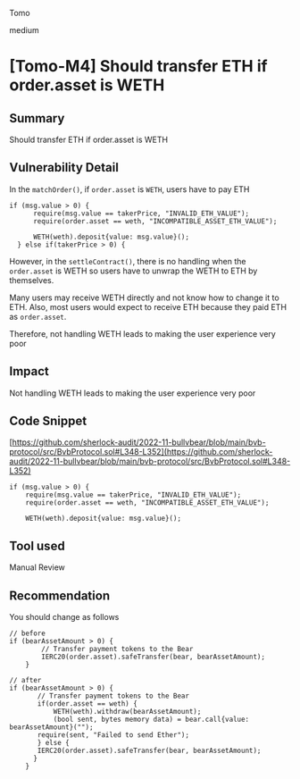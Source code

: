 Tomo

medium

# [Tomo-M4] Should transfer ETH if order.asset is WETH

## Summary

Should transfer ETH if order.asset is WETH

## Vulnerability Detail

In the `matchOrder()`, if `order.asset` is `WETH`, users have to pay ETH 

```solidity
if (msg.value > 0) {
      require(msg.value == takerPrice, "INVALID_ETH_VALUE");
      require(order.asset == weth, "INCOMPATIBLE_ASSET_ETH_VALUE");

      WETH(weth).deposit{value: msg.value}();
  } else if(takerPrice > 0) {
```

However, in the `settleContract()`, there is no handling when the `order.asset` is WETH so users have to unwrap the WETH to ETH by themselves.

Many users may receive WETH directly and not know how to change it to ETH. Also, most users would expect to receive ETH because they paid ETH as `order.asset`.

Therefore, not handling WETH leads to making the user experience very poor

## Impact

Not handling WETH leads to making the user experience very poor

## Code Snippet

[https://github.com/sherlock-audit/2022-11-bullvbear/blob/main/bvb-protocol/src/BvbProtocol.sol#L348-L352](https://github.com/sherlock-audit/2022-11-bullvbear/blob/main/bvb-protocol/src/BvbProtocol.sol#L348-L352)

```solidity
if (msg.value > 0) {
    require(msg.value == takerPrice, "INVALID_ETH_VALUE");
    require(order.asset == weth, "INCOMPATIBLE_ASSET_ETH_VALUE");

    WETH(weth).deposit{value: msg.value}();
```

## Tool used

Manual Review

## Recommendation

You should change as follows

```solidity
// before
if (bearAssetAmount > 0) {
        // Transfer payment tokens to the Bear
        IERC20(order.asset).safeTransfer(bear, bearAssetAmount);
    }

// after
if (bearAssetAmount > 0) {
       // Transfer payment tokens to the Bear
       if(order.asset == weth) {
           WETH(weth).withdraw(bearAssetAmount);
           (bool sent, bytes memory data) = bear.call{value: bearAssetAmount}("");
	   require(sent, "Failed to send Ether");
       } else {
	   IERC20(order.asset).safeTransfer(bear, bearAssetAmount);
      }
    }
```